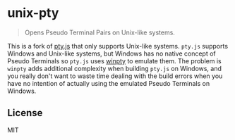 # unix-pty

> Opens Pseudo Terminal Pairs on Unix-like systems. 

This is a fork of [pty.js](https://github.com/chjj/pty.js) that only supports Unix-like systems.
`pty.js` supports Windows and Unix-like systems, but Windows has no native concept of Pseudo
Terminals so `pty.js` uses [winpty](https://github.com/peters/winpty) to emulate them. The problem
is `winpty` adds additional complexity when building `pty.js` on Windows, and you really don't
want to waste time dealing with the build errors when you have no intention of actually using the
emulated Pseudo Terminals on Windows.

## License
MIT
